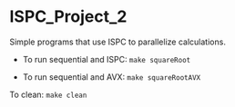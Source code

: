 # ISPC_Project_2
Simple programs that use ISPC to parallelize calculations.  

- To run sequential and ISPC: `make squareRoot`

- To run sequential and AVX: `make squareRootAVX`

To clean: `make clean`

